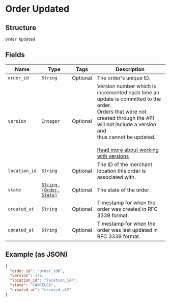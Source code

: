 
# Order Updated

## Structure

`Order Updated`

## Fields

| Name | Type | Tags | Description |
|  --- | --- | --- | --- |
| `order_id` | `String` | Optional | The order's unique ID. |
| `version` | `Integer` | Optional | Version number which is incremented each time an update is committed to the order.<br>Orders that were not created through the API will not include a version and<br>thus cannot be updated.<br><br>[Read more about working with versions](https://developer.squareup.com/docs/orders-api/manage-orders#update-orders) |
| `location_id` | `String` | Optional | The ID of the merchant location this order is associated with. |
| `state` | [`String (Order State)`](/doc/models/order-state.md) | Optional | The state of the order. |
| `created_at` | `String` | Optional | Timestamp for when the order was created in RFC 3339 format. |
| `updated_at` | `String` | Optional | Timestamp for when the order was last updated in RFC 3339 format. |

## Example (as JSON)

```json
{
  "order_id": "order_id6",
  "version": 172,
  "location_id": "location_id4",
  "state": "CANCELED",
  "created_at": "created_at2"
}
```

